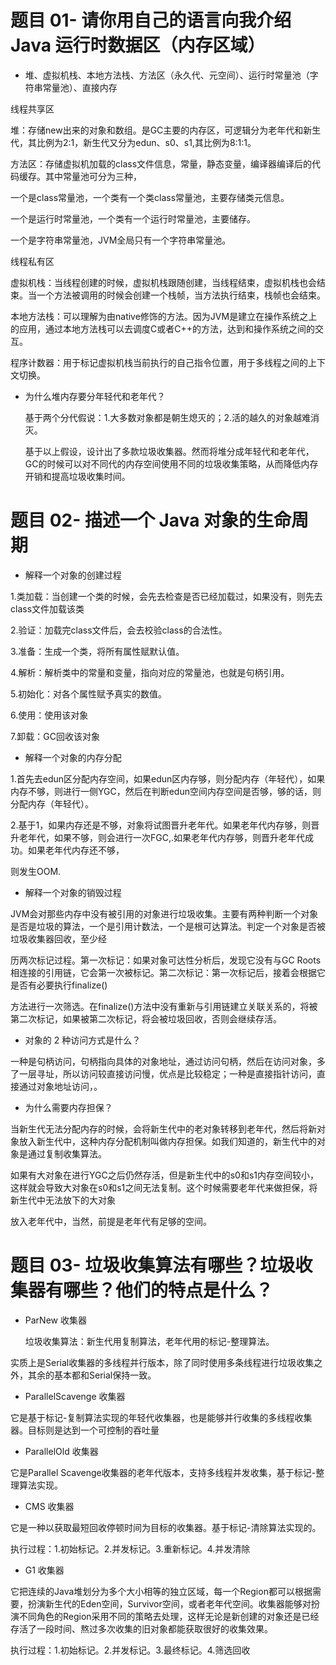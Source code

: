# 题目 01- 请你用自己的语言向我介绍 Java 运行时数据区（内存区域）

*   堆、虚拟机栈、本地方法栈、方法区（永久代、元空间）、运行时常量池（字符串常量池）、直接内存

&#x9;	线程共享区	&#x9;

&#x9;		堆：存储new出来的对象和数组。是GC主要的内存区，可逻辑分为老年代和新生代，其比例为2:1，新生代又分为edun、s0、s1,其比例为8:1:1。

&#x9;		方法区：存储虚拟机加载的class文件信息，常量，静态变量，编译器编译后的代码缓存。其中常量池可分为三种，

&#x9;		一个是class常量池，一个类有一个类class常量池，主要存储类元信息。

&#x9;		一个是运行时常量池，一个类有一个运行时常量池，主要储存。

&#x9;		一个是字符串常量池，JVM全局只有一个字符串常量池。

&#x9;	线程私有区

&#x9;		虚拟机栈：当线程创建的时候，虚拟机栈跟随创建，当线程结束，虚拟机栈也会结束。当一个方法被调用的时候会创建一个栈帧，当方法执行结束，栈帧也会结束。

&#x9;		本地方法栈：可以理解为由native修饰的方法。因为JVM是建立在操作系统之上的应用，通过本地方法栈可以去调度C或者C++的方法，达到和操作系统之间的交互。

&#x9;		程序计数器：用于标记虚拟机栈当前执行的自己指令位置，用于多线程之间的上下文切换。

*   为什么堆内存要分年轻代和老年代？

    &#x9;基于两个分代假说：1.大多数对象都是朝生熄灭的；2.活的越久的对象越难消灭。

    &#x9;基于以上假设，设计出了多款垃圾收集器。然而将堆分成年轻代和老年代，GC的时候可以对不同代的内存空间使用不同的垃圾收集策略，从而降低内存开销和提高垃圾收集时间。

&#x9;&#x9;

# 题目 02- 描述一个 Java 对象的生命周期

*   解释一个对象的创建过程

&#x9;	1.类加载：当创建一个类的时候，会先去检查是否已经加载过，如果没有，则先去class文件加载该类

&#x9;	2.验证：加载完class文件后，会去校验class的合法性。

&#x9;	3.准备：生成一个类，将所有属性赋默认值。

&#x9;	4.解析：解析类中的常量和变量，指向对应的常量池，也就是句柄引用。

&#x9;	5.初始化：对各个属性赋予真实的数值。

&#x9;	6.使用：使用该对象

&#x9;	7.卸载：GC回收该对象

&#x9;	&#x9;

*   解释一个对象的内存分配

&#x9;	1.首先去edun区分配内存空间，如果edun区内存够，则分配内存（年轻代），如果内存不够，则进行一侧YGC，然后在判断edun空间内存空间是否够，够的话，则分配内存（年轻代）。

&#x9;	2.基于1，如果内存还是不够，对象将试图晋升老年代。如果老年代内存够，则晋升老年代，如果不够，则会进行一次FGC,.如果老年代内存够，则晋升老年代成功。如果老年代内存还不够，

&#x9;		则发生OOM.

*   解释一个对象的销毁过程

&#x9;	JVM会对那些内存中没有被引用的对象进行垃圾收集。主要有两种判断一个对象是否是垃圾的算法，一个是引用计数法，一个是根可达算法。判定一个对象是否被垃圾收集器回收，至少经

&#x9;	历两次标记过程。第一次标记：如果对象可达性分析后，发现它没有与GC Roots相连接的引用链，它会第一次被标记。第二次标记：第一次标记后，接着会根据它是否有必要执行finalize()

&#x9;	方法进行一次筛选。在finalize()方法中没有重新与引用链建立关联关系的，将被第二次标记，如果被第二次标记，将会被垃圾回收，否则会继续存活。

*   对象的 2 种访问方式是什么？

&#x9;	一种是句柄访问，句柄指向具体的对象地址，通过访问句柄，然后在访问对象，多了一层寻址，所以访问较直接访问慢，优点是比较稳定；一种是直接指针访问，直接通过对象地址访问，。

*   为什么需要内存担保？

&#x9;	当新生代无法分配内存的时候，会将新生代中的老对象转移到老年代，然后将新对象放入新生代中，这种内存分配机制叫做内存担保。如我们知道的，新生代中的对象是通过复制收集算法。

&#x9;	如果有大对象在进行YGC之后仍然存活，但是新生代中的s0和s1内存空间较小，这样就会导致大对象在s0和s1之间无法复制。这个时候需要老年代来做担保，将新生代中无法放下的大对象

&#x9;	放入老年代中，当然，前提是老年代有足够的空间。

# 题目 03- 垃圾收集算法有哪些？垃圾收集器有哪些？他们的特点是什么？

*   ParNew 收集器

    &#x20; 垃圾收集算法：新生代用复制算法，老年代用的标记-整理算法。

&#x9;	实质上是Serial收集器的多线程并行版本，除了同时使用多条线程进行垃圾收集之外，其余的基本都和Serial保持一致。

*   ParallelScavenge 收集器

&#x9;	它是基于标记-复制算法实现的年轻代收集器，也是能够并行收集的多线程收集器。目标则是达到一个可控制的吞吐量

*   ParallelOld 收集器

&#x9;	它是Parallel Scavenge收集器的老年代版本，支持多线程并发收集，基于标记-整理算法实现。

*   CMS 收集器

&#x9;	它是一种以获取最短回收停顿时间为目标的收集器。基于标记-清除算法实现的。

执行过程：1.初始标记。2.并发标记。3.重新标记。4.并发清除

*   G1 收集器

&#x9;	它把连续的Java堆划分为多个大小相等的独立区域，每一个Region都可以根据需要，扮演新生代的Eden空间，Survivor空间，或者老年代空间。收集器能够对扮演不同角色的Region采用不同的策略去处理，这样无论是新创建的对象还是已经			存活了一段时间、熬过多次收集的旧对象都能获取很好的收集效果。

&#x9;	执行过程：1.初始标记。2.并发标记。3.最终标记。4.筛选回收
